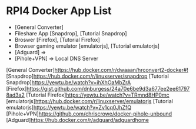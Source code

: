 # RPI4 Docker App List

* [General Converter]
* Fileshare App [Snapdrop], [Tutorial Snapdrop]
* Broswer [Firefox], [Tutorial Firefox]
* Browser gaming emulator [emulatorjs], [Tutorial emulatorjs]
* [Adguard] =>
* [Pihole+VPN] => Local DNS Server

[General Converter]<https://hub.docker.com/r/dwaaan/hrconvert2-docker#!>
[Snapdrop]<https://hub.docker.com/r/linuxserver/snapdrop>
[Tutorial Snapdrop]<https://yewtu.be/watch?v=ihXhOaMbZrA>
[Firefox]<https://gist.github.com/dnburgess/24a70e6be9d3a677ee2ee617978ad3a2>
[Tutorial Firefox]<https://yewtu.be/watch?v=TRmnd8HP0mc>
[emulatorjs]<https://hub.docker.com/r/linuxserver/emulatorjs>
[Tutorial emulatorjs]<https://yewtu.be/watch?v=Zv1cq0JhZfQ>
[Pihole+VPN]<https://github.com/chriscrowe/docker-pihole-unbound>
[Adguard]<https://hub.docker.com/r/adguard/adguardhome>
